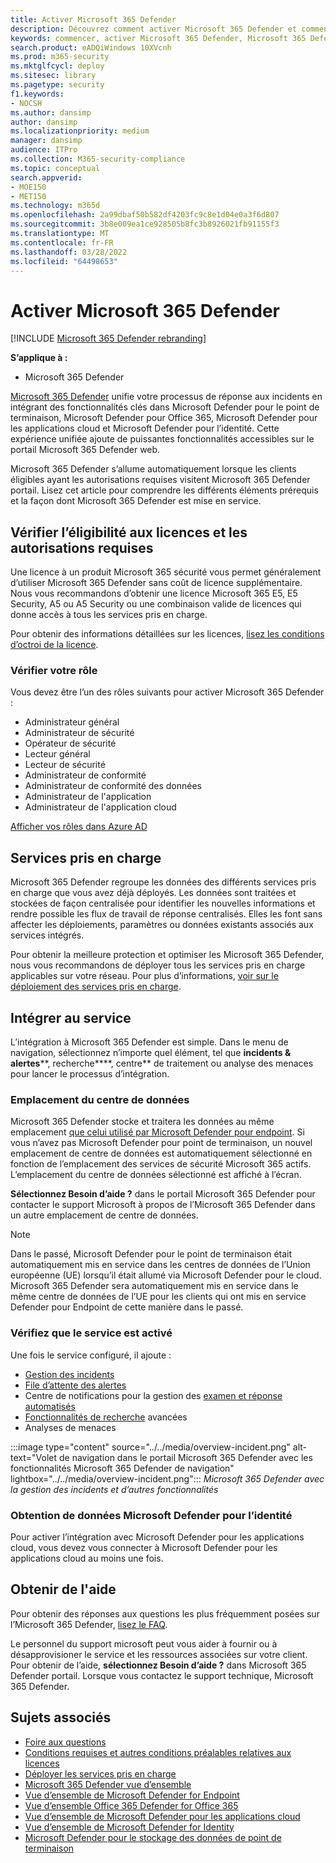 ```yaml
---
title: Activer Microsoft 365 Defender
description: Découvrez comment activer Microsoft 365 Defender et commencer à intégrer votre incident de sécurité et votre réponse.
keywords: commencer, activer Microsoft 365 Defender, Microsoft 365 Defender, M365, sécurité, emplacement des données, autorisations requises, éligibilité aux licences, page paramètres
search.product: eADQiWindows 10XVcnh
ms.prod: m365-security
ms.mktglfcycl: deploy
ms.sitesec: library
ms.pagetype: security
f1.keywords:
- NOCSH
ms.author: dansimp
author: dansimp
ms.localizationpriority: medium
manager: dansimp
audience: ITPro
ms.collection: M365-security-compliance
ms.topic: conceptual
search.appverid:
- MOE150
- MET150
ms.technology: m365d
ms.openlocfilehash: 2a99dbaf50b582df4203fc9c8e1d04e0a3f6d807
ms.sourcegitcommit: 3b8e009ea1ce928505b8fc3b8926021fb91155f3
ms.translationtype: MT
ms.contentlocale: fr-FR
ms.lasthandoff: 03/28/2022
ms.locfileid: "64498653"
---
```

# <a name="turn-on-microsoft-365-defender"></a>Activer Microsoft 365 Defender

[!INCLUDE [Microsoft 365 Defender rebranding](../includes/microsoft-defender.md)]


**S’applique à :**
- Microsoft 365 Defender

[Microsoft 365 Defender](microsoft-365-defender.md) unifie votre processus de réponse aux incidents en intégrant des fonctionnalités clés dans Microsoft Defender pour le point de terminaison, Microsoft Defender pour Office 365, Microsoft Defender pour les applications cloud et Microsoft Defender pour l’identité. Cette expérience unifiée ajoute de puissantes fonctionnalités accessibles sur le portail Microsoft 365 Defender web.

Microsoft 365 Defender s’allume automatiquement lorsque les clients éligibles  ayant les autorisations requises visitent Microsoft 365 Defender portail. Lisez cet article pour comprendre les différents éléments prérequis et la façon dont Microsoft 365 Defender est mise en service.

## <a name="check-license-eligibility-and-required-permissions"></a>Vérifier l’éligibilité aux licences et les autorisations requises

Une licence à un produit Microsoft 365 sécurité vous permet généralement d’utiliser Microsoft 365 Defender sans coût de licence supplémentaire. Nous vous recommandons d’obtenir une licence Microsoft 365 E5, E5 Security, A5 ou A5 Security ou une combinaison valide de licences qui donne accès à tous les services pris en charge.

Pour obtenir des informations détaillées sur les licences, [lisez les conditions d’octroi de la licence](prerequisites.md#licensing-requirements).

### <a name="check-your-role"></a>Vérifier votre rôle

Vous devez être l’un des rôles suivants pour activer Microsoft 365 Defender :

- Administrateur général
- Administrateur de sécurité
- Opérateur de sécurité
- Lecteur général
- Lecteur de sécurité
- Administrateur de conformité
- Administrateur de conformité des données
- Administrateur de l'application
- Administrateur de l'application cloud

[Afficher vos rôles dans Azure AD](/azure/active-directory/users-groups-roles/directory-manage-roles-portal)

## <a name="supported-services"></a>Services pris en charge

Microsoft 365 Defender regroupe les données des différents services pris en charge que vous avez déjà déployés. Les données sont traitées et stockées de façon centralisée pour identifier les nouvelles informations et rendre possible les flux de travail de réponse centralisés. Elles les font sans affecter les déploiements, paramètres ou données existants associés aux services intégrés.

Pour obtenir la meilleure protection et optimiser les Microsoft 365 Defender, nous vous recommandons de déployer tous les services pris en charge applicables sur votre réseau. Pour plus d’informations, [voir sur le déploiement des services pris en charge](deploy-supported-services.md).

## <a name="onboard-to-the-service"></a>Intégrer au service
L’intégration à Microsoft 365 Defender est simple. Dans le menu de navigation, sélectionnez n’importe quel élément, tel que **incidents & alertes****, recherche****, centre** de  traitement ou analyse des menaces pour lancer le processus d’intégration. 

### <a name="data-center-location"></a>Emplacement du centre de données

Microsoft 365 Defender stocke et traitera les données au même emplacement [que celui utilisé par Microsoft Defender pour endpoint](/windows/security/threat-protection/microsoft-defender-atp/data-storage-privacy). Si vous n’avez pas Microsoft Defender pour point de terminaison, un nouvel emplacement de centre de données est automatiquement sélectionné en fonction de l’emplacement des services de sécurité Microsoft 365 actifs. L’emplacement du centre de données sélectionné est affiché à l’écran.

**Sélectionnez Besoin d’aide ?** dans le portail Microsoft 365 Defender pour contacter le support Microsoft à propos de l’Microsoft 365 Defender dans un autre emplacement de centre de données.

> [!NOTE]
> Dans le passé, Microsoft Defender pour le point de terminaison était automatiquement mis en service dans les centres de données de l’Union européenne (UE) lorsqu’il était allumé via Microsoft Defender pour le cloud. Microsoft 365 Defender sera automatiquement mis en service dans le même centre de données de l’UE pour les clients qui ont mis en service Defender pour Endpoint de cette manière dans le passé.

### <a name="confirm-that-the-service-is-on"></a>Vérifiez que le service est activé

Une fois le service configuré, il ajoute :

- [Gestion des incidents](incidents-overview.md)
- [File d’attente des alertes](investigate-alerts.md)
- Centre de notifications pour la gestion des [examen et réponse automatisés](m365d-autoir.md)
- [Fonctionnalités de recherche](advanced-hunting-overview.md) avancées
- Analyses de menaces

:::image type="content" source="../../media/overview-incident.png" alt-text="Volet de navigation dans le portail Microsoft 365 Defender avec les fonctionnalités Microsoft 365 Defender de navigation" lightbox="../../media/overview-incident.png":::
*Microsoft 365 Defender avec la gestion des incidents et d’autres fonctionnalités*

### <a name="getting-microsoft-defender-for-identity-data"></a>Obtention de données Microsoft Defender pour l’identité 
Pour activer l’intégration avec Microsoft Defender pour les applications cloud, vous devez vous connecter à Microsoft Defender pour les applications cloud au moins une fois.

## <a name="get-assistance"></a>Obtenir de l'aide

Pour obtenir des réponses aux questions les plus fréquemment posées sur l’Microsoft 365 Defender, [lisez le FAQ](m365d-enable-faq.md).

Le personnel du support microsoft peut vous aider à fournir ou à désapprovisioner le service et les ressources associées sur votre client. Pour obtenir de l’aide, **sélectionnez Besoin d’aide ?** dans Microsoft 365 Defender portail. Lorsque vous contactez le support technique, Microsoft 365 Defender.

## <a name="related-topics"></a>Sujets associés

- [Foire aux questions](m365d-enable-faq.md)
- [Conditions requises et autres conditions préalables relatives aux licences](prerequisites.md)
- [Déployer les services pris en charge](deploy-supported-services.md)
- [Microsoft 365 Defender vue d’ensemble](microsoft-365-defender.md)
- [Vue d’ensemble de Microsoft Defender for Endpoint](../defender-endpoint/microsoft-defender-endpoint.md)
- [Vue d’ensemble Office 365 Defender for Office 365](../office-365-security/defender-for-office-365.md)
- [Vue d’ensemble de Microsoft Defender pour les applications cloud](/cloud-app-security/what-is-cloud-app-security)
- [Vue d’ensemble de Microsoft Defender for Identity](/azure-advanced-threat-protection/what-is-atp)
- [Microsoft Defender pour le stockage des données de point de terminaison](../defender-endpoint/data-storage-privacy.md)
